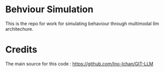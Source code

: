 # Behviour Simulation  

This is the repo for work for simulating behaviour through multimodal llm architechure. 

# Credits  
The main source for this code : https://github.com/Ino-Ichan/GIT-LLM
